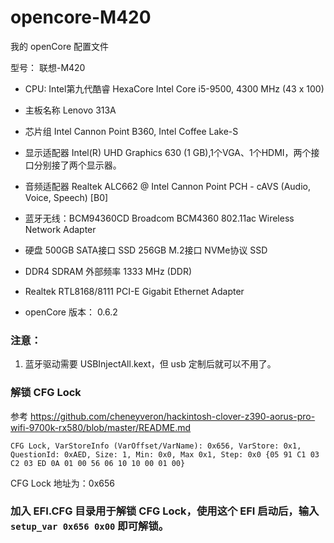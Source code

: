 # opencore-M420

我的 openCore 配置文件

型号： 联想-M420

* CPU: Intel第九代酷睿 HexaCore Intel Core i5-9500, 4300 MHz (43 x 100)
* 主板名称 Lenovo 313A
* 芯片组	Intel Cannon Point B360, Intel Coffee Lake-S
* 显示适配器   Intel(R) UHD Graphics 630  (1 GB),1个VGA、1个HDMI，两个接口分别接了两个显示器。
* 音频适配器 Realtek ALC662 @ Intel Cannon Point PCH - cAVS (Audio, Voice, Speech) [B0]
* 蓝牙无线：BCM94360CD Broadcom BCM4360 802.11ac Wireless Network Adapter
* 硬盘	500GB SATA接口 SSD  256GB M.2接口 NVMe协议 SSD
* DDR4 SDRAM  外部频率 1333 MHz (DDR)
* Realtek RTL8168/8111 PCI-E Gigabit Ethernet Adapter

* openCore 版本： 0.6.2


### 注意：

1. 蓝牙驱动需要 USBInjectAll.kext，但 usb 定制后就可以不用了。

### 解锁 CFG Lock 

参考 https://github.com/cheneyveron/hackintosh-clover-z390-aorus-pro-wifi-9700k-rx580/blob/master/README.md
```
CFG Lock, VarStoreInfo (VarOffset/VarName): 0x656, VarStore: 0x1, QuestionId: 0xAED, Size: 1, Min: 0x0, Max 0x1, Step: 0x0 {05 91 C1 03 C2 03 ED 0A 01 00 56 06 10 10 00 01 00}		
```

CFG Lock 地址为：0x656

### 加入 EFI.CFG 目录用于解锁 CFG Lock，使用这个 EFI 启动后，输入 `setup_var 0x656 0x00` 即可解锁。

